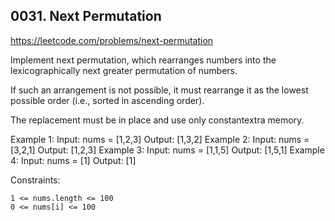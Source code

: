 ## 0031. Next Permutation

https://leetcode.com/problems/next-permutation

Implement next permutation, which rearranges numbers into the lexicographically next greater permutation of numbers.

If such an arrangement is not possible, it must rearrange it as the lowest possible order (i.e., sorted in ascending order).

The replacement must be in place and use only constantextra memory.

Example 1:
Input: nums = [1,2,3]
Output: [1,3,2]
Example 2:
Input: nums = [3,2,1]
Output: [1,2,3]
Example 3:
Input: nums = [1,1,5]
Output: [1,5,1]
Example 4:
Input: nums = [1]
Output: [1]

Constraints:

    1 <= nums.length <= 100
    0 <= nums[i] <= 100
